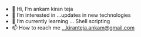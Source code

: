 - 👋 Hi, I’m ankam kiran teja
- 👀 I’m interested in ...updates in new technologies
- 🌱 I’m currently learning ... Shell scripting
- 📫 How to reach me ...kiranteja.ankam@gmail.com



<!---
kiran3011/kiran3011 is a ✨ special ✨ repository because its `README.md` (this file) appears on your GitHub profile.
You can click the Preview link to take a look at your changes.
--->

